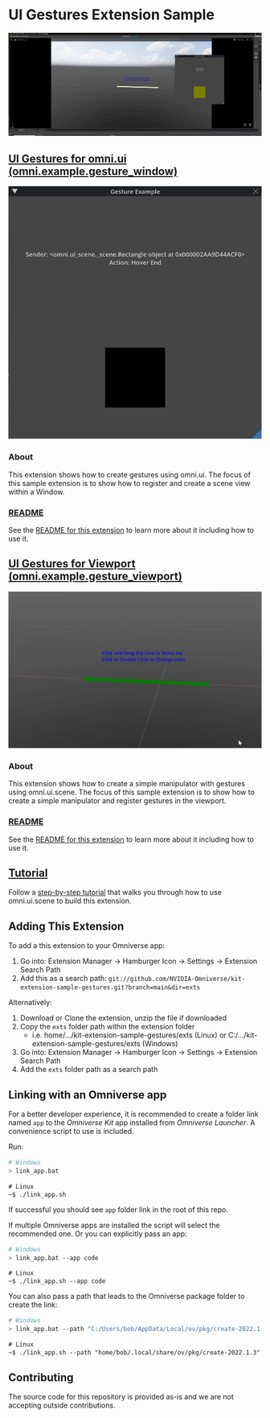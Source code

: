 # UI Gestures Extension Sample

![previewImage](data/gestures.gif)

## [UI Gestures for omni.ui (omni.example.gesture_window)](exts/omni.example.gesture_window)

![windowPreview](data/gesturewindow_prev.gif)

### About
This extension shows how to create gestures using omni.ui. The focus of this sample extension is to show how to register and create a scene view within a Window.


### [README](exts/omni.example.gesture_window)
See the [README for this extension](exts/omni.example.gesture_window) to learn more about it including how to use it.

## [UI Gestures for Viewport (omni.example.gesture_viewport)](exts/omni.example.gesture_viewport)

![viewportPreview](data/gestureviewport_prev.gif)

### About
This extension shows how to create a simple manipulator with gestures using omni.ui.scene. The focus of this sample extension is to show how to create a simple manipulator and register gestures in the viewport.


### [README](exts/omni.example.gesture_viewport)
See the [README for this extension](exts/omni.example.gesture_viewport) to learn more about it including how to use it.

## [Tutorial](docs/tutorial.md)
Follow a [step-by-step tutorial](docs/tutorial.md) that walks you through how to use omni.ui.scene to build this extension.

## Adding This Extension

To add a this extension to your Omniverse app:
1. Go into: Extension Manager -> Hamburger Icon -> Settings -> Extension Search Path
2. Add this as a search path: `git://github.com/NVIDIA-Omniverse/kit-extension-sample-gestures.git?branch=main&dir=exts`

Alternatively:
1. Download or Clone the extension, unzip the file if downloaded
2. Copy the `exts` folder path within the extension folder
    - i.e. home/.../kit-extension-sample-gestures/exts (Linux) or C:/.../kit-extension-sample-gestures/exts (Windows)
3. Go into: Extension Manager -> Hamburger Icon -> Settings -> Extension Search Path
4. Add the `exts` folder path as a search path

## Linking with an Omniverse app

For a better developer experience, it is recommended to create a folder link named `app` to the *Omniverse Kit* app installed from *Omniverse Launcher*. A convenience script to use is included.

Run:

```bash
# Windows
> link_app.bat
```

```shell
# Linux
~$ ./link_app.sh
```

If successful you should see `app` folder link in the root of this repo.

If multiple Omniverse apps are installed the script will select the recommended one. Or you can explicitly pass an app:

```bash
# Windows
> link_app.bat --app code
```

```shell
# Linux
~$ ./link_app.sh --app code
```

You can also pass a path that leads to the Omniverse package folder to create the link:

```bash
# Windows
> link_app.bat --path "C:/Users/bob/AppData/Local/ov/pkg/create-2022.1.3"
```

```shell
# Linux
~$ ./link_app.sh --path "home/bob/.local/share/ov/pkg/create-2022.1.3"
```

## Contributing
The source code for this repository is provided as-is and we are not accepting outside contributions.